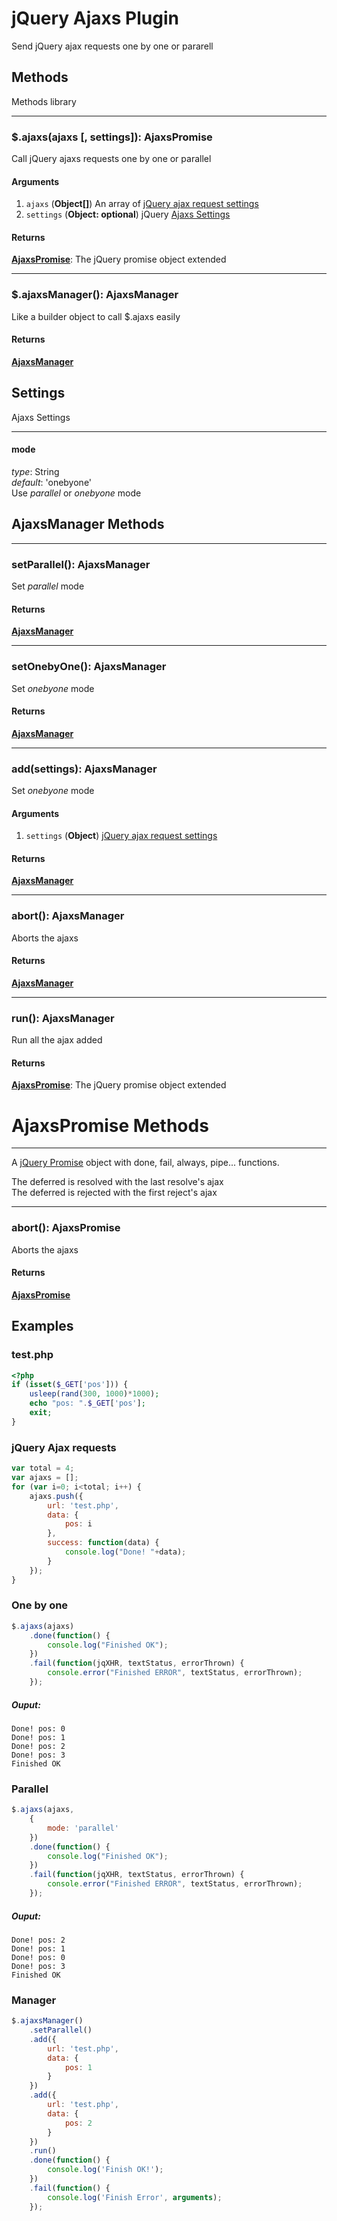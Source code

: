 # jQuery Ajaxs Plugin
Send jQuery ajax requests one by one or pararell

Methods
-------
Methods library

* * *

### $.ajaxs(ajaxs [, settings]): AjaxsPromise
Call jQuery ajaxs requests one by one or parallel
#### Arguments
1. `ajaxs` (**Object[]**) An array of [jQuery ajax request settings](http://api.jquery.com/jquery.ajax/)
2. `settings` (**Object: optional**) jQuery [Ajaxs Settings](#settings)

#### Returns
**[AjaxsPromise](#ajaxspromise-methods)**: The jQuery promise object extended

* * *

### $.ajaxsManager(): AjaxsManager
Like a builder object to call $.ajaxs easily

#### Returns
**[AjaxsManager](#ajaxspromise-methods)**

Settings
-------
Ajaxs Settings
* * *

#### mode

*type*: String  
*default*: 'onebyone'  
Use *parallel* or  *onebyone* mode

AjaxsManager Methods
-------

* * *

### setParallel(): AjaxsManager
Set *parallel* mode

#### Returns
**[AjaxsManager](#ajaxspromise-methods)**

* * *

### setOnebyOne(): AjaxsManager
Set *onebyone* mode

#### Returns
**[AjaxsManager](#ajaxspromise-methods)**

* * *

### add(settings): AjaxsManager
Set *onebyone* mode
#### Arguments
1. `settings` (**Object**) [jQuery ajax request settings](http://api.jquery.com/jquery.ajax/)

#### Returns
**[AjaxsManager](#ajaxspromise-methods)**

* * *

### abort(): AjaxsManager
Aborts the ajaxs

#### Returns
**[AjaxsManager](#ajaxspromise-methods)**

* * *

### run(): AjaxsManager
Run all the ajax added

#### Returns
**[AjaxsPromise](#ajaxspromise-methods)**: The jQuery promise object extended

# AjaxsPromise Methods
-------
A [jQuery Promise](http://api.jquery.com/Types/#Promise) object with done, fail, always, pipe... functions.

The deferred is resolved with the last resolve's ajax  
The deferred is rejected with the first reject's ajax
* * *

### abort(): AjaxsPromise
Aborts the ajaxs

#### Returns
**[AjaxsPromise](#ajaxspromise-methods)**

Examples
-------

### test.php

```php
<?php
if (isset($_GET['pos'])) {
    usleep(rand(300, 1000)*1000);
    echo "pos: ".$_GET['pos'];
    exit;
}
```

### jQuery Ajax requests

```javascript
var total = 4;
var ajaxs = [];
for (var i=0; i<total; i++) {
    ajaxs.push({
        url: 'test.php',
        data: {
            pos: i
        },
        success: function(data) {
            console.log("Done! "+data);
        }
    });
}
```

### One by one

```javascript
$.ajaxs(ajaxs)
    .done(function() {
        console.log("Finished OK");
    })
    .fail(function(jqXHR, textStatus, errorThrown) {
        console.error("Finished ERROR", textStatus, errorThrown);
    });
```

##### Ouput:

```
Done! pos: 0  
Done! pos: 1  
Done! pos: 2  
Done! pos: 3  
Finished OK
```

### Parallel

```javascript
$.ajaxs(ajaxs,
	{
		mode: 'parallel'
	})
    .done(function() {
        console.log("Finished OK");
    })
    .fail(function(jqXHR, textStatus, errorThrown) {
        console.error("Finished ERROR", textStatus, errorThrown);
    });
```

##### Ouput:

```
Done! pos: 2  
Done! pos: 1  
Done! pos: 0  
Done! pos: 3  
Finished OK
```

### Manager

```javascript
$.ajaxsManager()
	.setParallel()
	.add({
		url: 'test.php',
		data: {
			pos: 1
		}
	})
	.add({
		url: 'test.php',
		data: {
			pos: 2
		}
	})
	.run()
	.done(function() {
		console.log('Finish OK!');
	})
	.fail(function() {
		console.log('Finish Error', arguments);
	});
```
